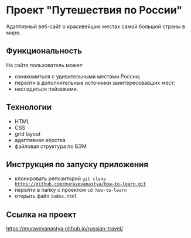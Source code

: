 # Проект "Путешествия по России"
Адаптивный веб-сайт о красивейших местах самой большой страны в мире.

## Функциональность
На сайте пользователь может:
* ознакомиться с удивительными местами России;
* перейти в дополнительные источники заинтересовавших мест;
* насладиться пейзажами.

## Технологии
* HTML
* CSS
* grid layout
* адаптивная вёрстка
* файловая структура по БЭМ

## Инструкция по запуску приложения
* клонировать репозиторий <code>git clone https://github.com/muravevanastya/how-to-learn.git</code>
* перейти в папку с проектом <code>cd how-to-learn</code>
* открыть файл <code>index.html</code>

## Ссылка на проект
https://muravevanastya.github.io/russian-travel/
